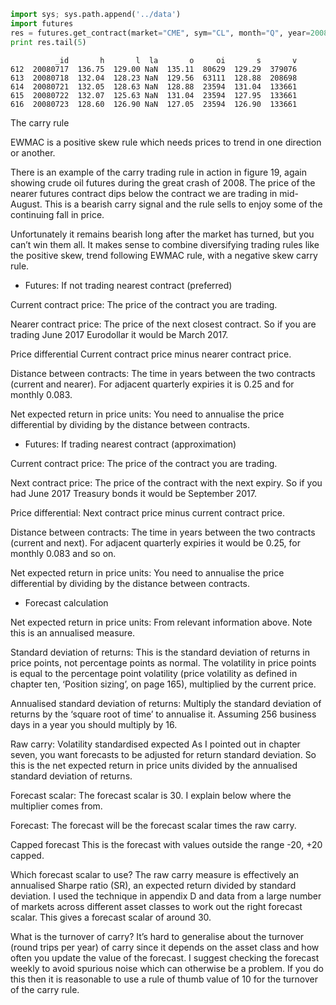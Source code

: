 
```python
import sys; sys.path.append('../data')
import futures
res = futures.get_contract(market="CME", sym="CL", month="Q", year=2008)
print res.tail(5)
```

```text
          _id       h       l  la       o     oi       s       v
612  20080717  136.75  129.00 NaN  135.11  80629  129.29  379076
613  20080718  132.04  128.23 NaN  129.56  63111  128.88  208698
614  20080721  132.05  128.63 NaN  128.88  23594  131.04  133661
615  20080722  132.07  125.63 NaN  131.04  23594  127.95  133661
616  20080723  128.60  126.90 NaN  127.05  23594  126.90  133661
```














The carry rule

EWMAC is a positive skew rule which needs prices to trend in one
direction or another.

There is an example of the carry trading rule in action in figure 19,
again showing crude oil futures during the great crash of 2008. The
price of the nearer futures contract dips below the contract we are
trading in mid-August.  This is a bearish carry signal and the rule
sells to enjoy some of the continuing fall in price.

Unfortunately it remains bearish long after the market has turned, but
you can’t win them all. It makes sense to combine diversifying trading
rules like the positive skew, trend following EWMAC rule, with a
negative skew carry rule.

* Futures: If not trading nearest contract (preferred)

Current contract price: The price of the contract you are trading.

Nearer contract price: The price of the next closest contract. So if
you are trading June 2017 Eurodollar it would be March 2017.

Price differential Current contract price minus nearer contract price.

Distance between contracts: The time in years between the two contracts
(current and nearer). For adjacent quarterly expiries it is 0.25 and
for monthly 0.083.

Net expected return in price units: You need to annualise the price
differential by dividing by the distance between contracts.

* Futures: If trading nearest contract (approximation)

Current contract price: The price of the contract you are trading.

Next contract price: The price of the contract with the next expiry. So
if you had June 2017 Treasury bonds it would be September 2017.

Price differential: Next contract price minus current contract price.

Distance between contracts: The time in years between the two contracts
(current and next). For adjacent quarterly expiries it would be 0.25,
for monthly 0.083 and so on.

Net expected return in price units: You need to annualise the price
differential by dividing by the distance between contracts.

* Forecast calculation

Net expected return in price units: From relevant information
above. Note this is an annualised measure.

Standard deviation of returns: This is the standard deviation of
returns in price points, not percentage points as normal. The
volatility in price points is equal to the percentage point volatility
(price volatility as defined in chapter ten, ‘Position sizing’, on
page 165), multiplied by the current price.

Annualised standard deviation of returns: Multiply the standard
deviation of returns by the ‘square root of time’ to annualise
it. Assuming 256 business days in a year you should multiply by 16.

Raw carry: Volatility standardised expected As I pointed out in
chapter seven, you want forecasts to be adjusted for return standard
deviation. So this is the net expected return in price units divided
by the annualised standard deviation of returns.

Forecast scalar: The forecast scalar is 30. I explain below where the
multiplier comes from.

Forecast: The forecast will be the forecast scalar times the raw
carry.

Capped forecast This is the forecast with values outside the range
-20, +20 capped.
 
Which forecast scalar to use?
The raw carry measure is effectively an annualised Sharpe ratio (SR),
an expected return divided by standard deviation. I used the technique
in appendix D and data from a large number of markets across different
asset classes to work out the right forecast scalar. This gives a
forecast scalar of around 30.

What is the turnover of carry?
It’s hard to generalise about the turnover (round trips per year) of
carry since it depends on the asset class and how often you update the
value of the forecast. I suggest checking the forecast weekly to avoid
spurious noise which can otherwise be a problem. If you do this then
it is reasonable to use a rule of thumb value of 10 for the turnover
of the carry rule.
 
 

